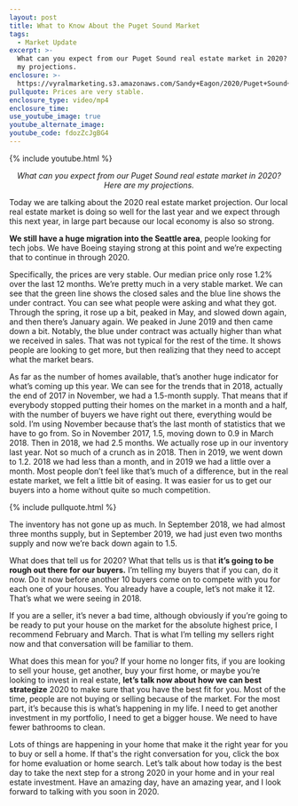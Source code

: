 ```yaml
---
layout: post
title: What to Know About the Puget Sound Market
tags:
  - Market Update
excerpt: >-
  What can you expect from our Puget Sound real estate market in 2020? Here are
  my projections.
enclosure: >-
  https://vyralmarketing.s3.amazonaws.com/Sandy+Eagon/2020/Puget+Sound+Real+Estate+Agent-+What+Did+Our+Market+Do+This+Year_.mp4
pullquote: Prices are very stable.
enclosure_type: video/mp4
enclosure_time:
use_youtube_image: true
youtube_alternate_image:
youtube_code: fdozZcJgBG4
---
```


{% include youtube.html %}

<p style="text-align: center;"><em>What can you expect from our Puget Sound real estate market in 2020? Here are my projections.</em></p>

Today we are talking about the 2020 real estate market projection. Our local real estate market is doing so well for the last year and we expect through this next year, in large part because our local economy is also so strong.&nbsp;

**We still have a huge migration into the Seattle area**, people looking for tech jobs. We have Boeing staying strong at this point and we’re expecting that to continue in through 2020.&nbsp;

Specifically, the prices are very stable. Our median price only rose 1.2% over the last 12 months. We’re pretty much in a very stable market. We can see that the green line shows the closed sales and the blue line shows the under contract. You can see what people were asking and what they got. Through the spring, it rose up a bit, peaked in May, and slowed down again, and then there’s January again. We peaked in June 2019 and then came down a bit. Notably, the blue under contract was actually higher than what we received in sales. That was not typical for the rest of the time. It shows people are looking to get more, but then realizing that they need to accept what the market bears.

As far as the number of homes available, that’s another huge indicator for what’s coming up this year. We can see for the trends that in 2018, actually the end of 2017 in November, we had a 1.5-month supply. That means that if everybody stopped putting their homes on the market in a month and a half, with the number of buyers we have right out there, everything would be sold. I’m using November because that’s the last month of statistics that we have to go from. So in November 2017, 1.5, moving down to 0.9 in March 2018. Then in 2018, we had 2.5 months. We actually rose up in our inventory last year. Not so much of a crunch as in 2018. Then in 2019, we went down to 1.2. 2018 we had less than a month, and in 2019 we had a little over a month. Most people don’t feel like that’s much of a difference, but in the real estate market, we felt a little bit of easing. It was easier for us to get our buyers into a home without quite so much competition.

{% include pullquote.html %}

The inventory has not gone up as much. In September 2018, we had almost three months supply, but in September 2019, we had just even two months supply and now we’re back down again to 1.5.&nbsp;

What does that tell us for 2020? What that tells us is that **it’s going to be rough out there for our buyers.** I’m telling my buyers that if you can, do it now. Do it now before another 10 buyers come on to compete with you for each one of your houses. You already have a couple, let’s not make it 12. That’s what we were seeing in 2018.

If you are a seller, it’s never a bad time, although obviously if you’re going to be ready to put your house on the market for the absolute highest price, I recommend February and March. That is what I’m telling my sellers right now and that conversation will be familiar to them.

What does this mean for you? If your home no longer fits, if you are looking to sell your house, get another, buy your first home, or maybe you’re looking to invest in real estate, **let’s talk now about how we can best strategize** 2020 to make sure that you have the best fit for you. Most of the time, people are not buying or selling because of the market. For the most part, it’s because this is what’s happening in my life. I need to get another investment in my portfolio, I need to get a bigger house. We need to have fewer bathrooms to clean.&nbsp;

Lots of things are happening in your home that make it the right year for you to buy or sell a home. If that's the right conversation for you, click the box for home evaluation or home search. Let’s talk about how today is the best day to take the next step for a strong 2020 in your home and in your real estate investment. Have an amazing day, have an amazing year, and I look forward to talking with you soon in 2020.